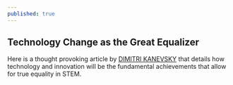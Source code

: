 ```yaml
---
published: true
---
```

## Technology Change as the Great Equalizer

Here is a thought provoking article by [DIMITRI KANEVSKY](https://obamawhitehouse.archives.gov/blog/2012/05/07/technology-change-great-equalizer) that details how technology and innovation will be the fundamental achievements that allow for true equality in STEM.


